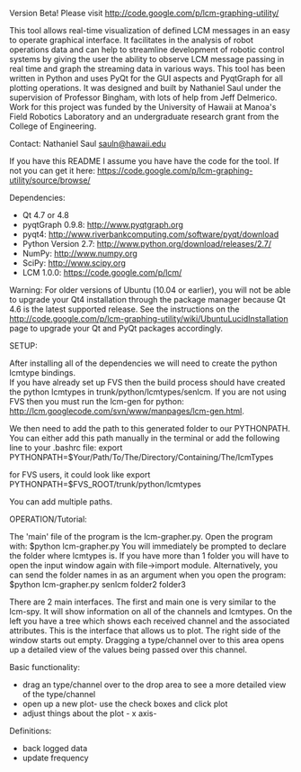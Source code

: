 Version Beta!
Please visit http://code.google.com/p/lcm-graphing-utility/

This tool allows real-time visualization of defined LCM messages in an easy to operate graphical interface. It facilitates in the analysis of robot operations data and can help to streamline development of robotic control systems by giving the user the ability to observe LCM message passing in real time and graph the streaming data in various ways. This tool has been written in Python and uses PyQt for the GUI aspects and PyqtGraph for all plotting operations.  It was designed and built by Nathaniel Saul under the supervision of Professor Bingham, with lots of help from Jeff Delmerico.  Work for this project was funded by the University of Hawaii at Manoa's Field Robotics Laboratory and an undergraduate research grant from the College of Engineering. 


Contact: Nathaniel Saul 
         sauln@hawaii.edu

If you have this README I assume you have have the code for the tool. If not you can get it here:  https://code.google.com/p/lcm-graphing-utility/source/browse/

Dependencies:
  * Qt 4.7 or 4.8
  * pyqtGraph 0.9.8:            http://www.pyqtgraph.org
  * pyqt4:                      http://www.riverbankcomputing.com/software/pyqt/download
  * Python Version 2.7:         http://www.python.org/download/releases/2.7/
  * NumPy:                      http://www.numpy.org
  * SciPy:                      http://www.scipy.org 
  * LCM 1.0.0:                  https://code.google.com/p/lcm/ 
 
Warning: For older versions of Ubuntu (10.04 or earlier), you will not be able to upgrade your Qt4 installation through the package manager because Qt 4.6 is the latest supported release. See the instructions on the http://code.google.com/p/lcm-graphing-utility/wiki/UbuntuLucidInstallation page to upgrade your Qt and PyQt packages accordingly.


SETUP:

After installing all of the dependencies we will need to create the python lcmtype bindings.  
If you have already set up FVS then the build process should have created the python lcmtypes in trunk/python/lcmtypes/senlcm.  If you are not using FVS then you must run the lcm-gen for python: http://lcm.googlecode.com/svn/www/manpages/lcm-gen.html.

We then need to add the path to this generated folder to our PYTHONPATH.  You can either add this path manually in the terminal or add the following line to your .bashrc file:
export PYTHONPATH=$Your/Path/To/The/Directory/Containing/The/lcmTypes

for FVS users, it could look like 
export PYTHONPATH=$FVS_ROOT/trunk/python/lcmtypes

You can add multiple paths.




OPERATION/Tutorial:

The 'main' file of the program is the lcm-grapher.py.  Open the program with:
$python lcm-grapher.py 
You will immediately be prompted to declare the folder where lcmtypes is. If you have more than 1 folder you will have to open the input window again with file->import module. 
Alternatively, you can send the folder names in as an argument when you open the program:
$python lcm-grapher.py senlcm folder2 folder3


There are 2 main interfaces.  The first and main one is very similar to the lcm-spy.  It will show information on all of the channels and lcmtypes.  On the left you have a tree which shows each received channel and the associated attributes.  This is the interface that allows us to plot.  The right side of the window starts out empty.  Dragging a type/channel over to this area opens up a detailed view of the values being passed over this channel.  


Basic functionality:
  * drag an type/channel over to the drop area to see a more detailed view of the type/channel
  * open up a new plot- use the check boxes and click plot
  * adjust things about the plot - x axis- 

Definitions:
  * back logged data
  * update frequency





 


    
